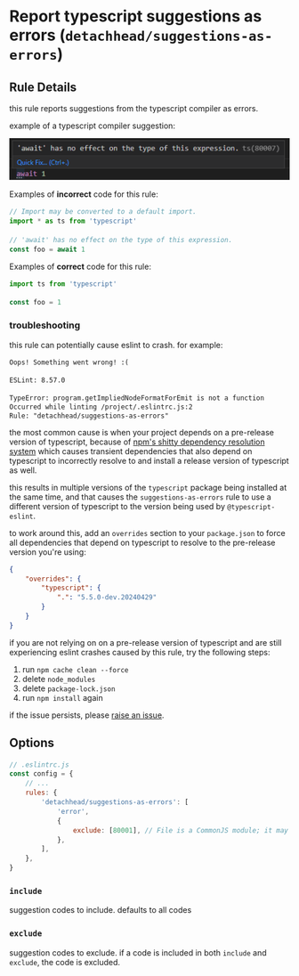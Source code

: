 # Report typescript suggestions as errors (`detachhead/suggestions-as-errors`)

<!-- end auto-generated rule header -->

## Rule Details

this rule reports suggestions from the typescript compiler as errors.

example of a typescript compiler suggestion:

![](./images/suggestions-as-errors.png)

Examples of **incorrect** code for this rule:

```ts
// Import may be converted to a default import.
import * as ts from 'typescript'

// 'await' has no effect on the type of this expression.
const foo = await 1
```

Examples of **correct** code for this rule:

```ts
import ts from 'typescript'

const foo = 1
```

### troubleshooting

this rule can potentially cause eslint to crash. for example:

```
Oops! Something went wrong! :(

ESLint: 8.57.0

TypeError: program.getImpliedNodeFormatForEmit is not a function
Occurred while linting /project/.eslintrc.js:2
Rule: "detachhead/suggestions-as-errors"
```

the most common cause is when your project depends on a pre-release version of typescript, because of [npm's shitty dependency resolution system](https://github.com/npm/node-semver/issues/605) which causes transient dependencies that also depend on typescript to incorrectly resolve to and install a release version of typescript as well.

this results in multiple versions of the `typescript` package being installed at the same time, and that causes the `suggestions-as-errors` rule to use a different version of typescript to the version being used by `@typescript-eslint`.

to work around this, add an `overrides` section to your `package.json` to force all dependencies that depend on typescript to resolve to the pre-release version you're using:

```json
{
    "overrides": {
        "typescript": {
            ".": "5.5.0-dev.20240429"
        }
    }
}
```

if you are not relying on on a pre-release version of typescript and are still experiencing eslint crashes caused by this rule, try the following steps:

1. run `npm cache clean --force`
2. delete `node_modules`
3. delete `package-lock.json`
4. run `npm install` again

if the issue persists, please [raise an issue](https://github.com/DetachHead/eslint-plugin-detachhead/issues/new).

## Options

```js
// .eslintrc.js
const config = {
    // ...
    rules: {
        'detachhead/suggestions-as-errors': [
            'error',
            {
                exclude: [80001], // File is a CommonJS module; it may be converted to an ES module
            },
        ],
    },
}
```

### `include`

suggestion codes to include. defaults to all codes

### `exclude`

suggestion codes to exclude. if a code is included in both `include` and `exclude`, the code is excluded.
